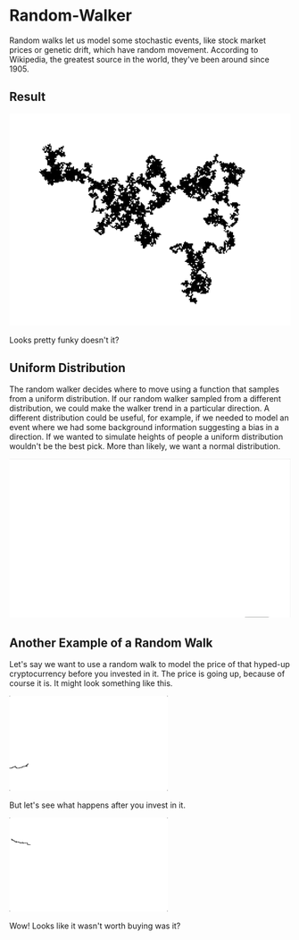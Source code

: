 # Random-Walker

Random walks let us model some stochastic events, like stock market prices or genetic drift, which have random movement. According to Wikipedia, the greatest source in the world, they've been around since 1905. 

## Result

![alt text](https://github.com/AnirudhHimself/Random-Walker/raw/master/Result.png "Random Walk Result")

Looks pretty funky doesn't it? 

## Uniform Distribution
The random walker decides where to move using a function that samples from a uniform distribution. If our random walker sampled from a different distribution, we could make the walker trend in a particular direction. A different distribution could be useful, for example, if we needed to model an event where we had some background information suggesting a bias in a direction. If we wanted to simulate heights of people a uniform distribution wouldn't be the best pick. More than likely, we want a normal distribution.

![alt text](https://github.com/AnirudhHimself/Random-Walker/blob/master/unform.gif "Uniform Distribution")


## Another Example of a Random Walk

Let's say we want to use a random walk to model the price of that hyped-up cryptocurrency before you invested in it. The price is going up, because of course it is. It might look something like this.

![alt text](https://github.com/AnirudhHimself/Random-Walker/blob/master/TrendUp.gif "Trend Up")

But let's see what happens after you invest in it. 

![alt text](https://github.com/AnirudhHimself/Random-Walker/blob/master/TrendDown.gif "Trend Down")

Wow! Looks like it wasn't worth buying was it?
